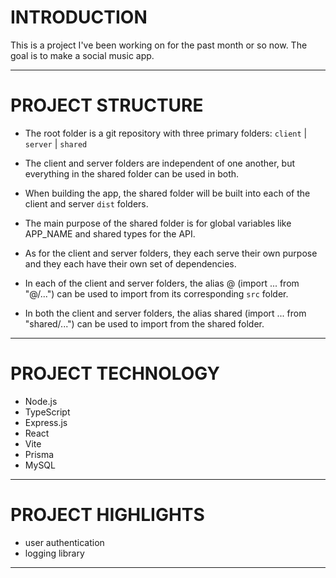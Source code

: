 # INTRODUCTION

This is a project I've been working on for the past month or so now. The goal is to make a social music app.

---

# PROJECT STRUCTURE

- The root folder is a git repository with three primary folders: `client` | `server` | `shared`

- The client and server folders are independent of one another, but everything in the shared folder can be used in both.
- When building the app, the shared folder will be built into each of the client and server `dist` folders.

- The main purpose of the shared folder is for global variables like APP_NAME and shared types for the API.
- As for the client and server folders, they each serve their own purpose and they each have their own set of dependencies.

- In each of the client and server folders, the alias @ (import ... from "@/...") can be used to import from its corresponding `src` folder.
- In both the client and server folders, the alias shared (import ... from "shared/...") can be used to import from the shared folder.

---

# PROJECT TECHNOLOGY

- Node.js
- TypeScript
- Express.js
- React
- Vite
- Prisma
- MySQL

---

# PROJECT HIGHLIGHTS

- user authentication
- logging library

---
